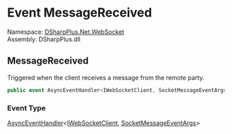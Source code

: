 # Event MessageReceived

Namespace: [DSharpPlus.Net.WebSocket](DSharpPlus.Net.WebSocket.md)  
Assembly: DSharpPlus.dll

## <a id="DSharpPlus_Net_WebSocket_WebSocketClient_MessageReceived"></a>MessageReceived

Triggered when the client receives a message from the remote party.

```csharp
public event AsyncEventHandler<IWebSocketClient, SocketMessageEventArgs> MessageReceived
```

### Event Type

[AsyncEventHandler](DSharpPlus.AsyncEvents.AsyncEventHandler\-2.md)<[IWebSocketClient](DSharpPlus.Net.WebSocket.IWebSocketClient.md), [SocketMessageEventArgs](DSharpPlus.EventArgs.SocketMessageEventArgs.md)\>

